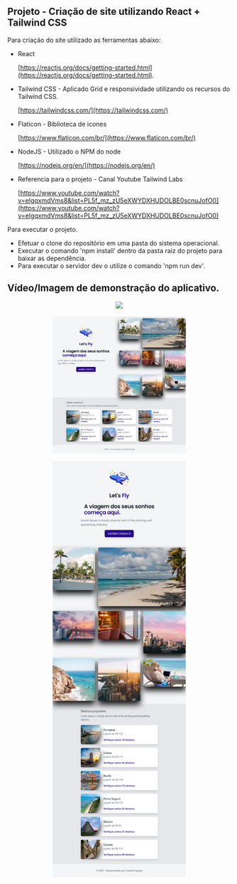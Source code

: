 ## Projeto - Criação de site utilizando React + Tailwind CSS

Para criação do site utilizado as ferramentas abaixo:

- React 

   [https://reactjs.org/docs/getting-started.html](https://reactjs.org/docs/getting-started.html).

- Tailwind CSS - Aplicado Grid e responsividade utilizando os recursos do Tailwind CSS.

   [https://tailwindcss.com/](https://tailwindcss.com/)

- Flaticon - Biblioteca de icones

   [https://www.flaticon.com/br/](https://www.flaticon.com/br/)

- NodeJS - Utilizado o NPM do node 

   [https://nodejs.org/en/](https://nodejs.org/en/)

- Referencia para o projeto - Canal Youtube Tailwind Labs 

   [https://www.youtube.com/watch?v=elgqxmdVms8&list=PL5f_mz_zU5eXWYDXHUDOLBE0scnuJofO0](https://www.youtube.com/watch?v=elgqxmdVms8&list=PL5f_mz_zU5eXWYDXHUDOLBE0scnuJofO0)


Para executar o projeto.

- Efetuar o clone do repositório em uma pasta do sistema operacional.
- Executar o comando 'npm install' dentro da pasta raiz do projeto para baixar as dependência.
- Para executar o servidor dev o utilize o comando 'npm run dev'.



## Vídeo/Imagem de demonstração do aplicativo.

<p align="center">
   <img src="https://github.com/camila-github/projeto-react-tailwind-css/blob/main/docs/video-mobile-.webp"/>
</p>

<p align="center">
   <img src="https://github.com/camila-github/projeto-react-tailwind-css/blob/main/docs/img-desk.webp" width="300"/>
</p>

<p align="center">
   <img src="https://github.com/camila-github/projeto-react-tailwind-css/blob/main/docs/img-responsive.webp" width="300"/>
</p>
